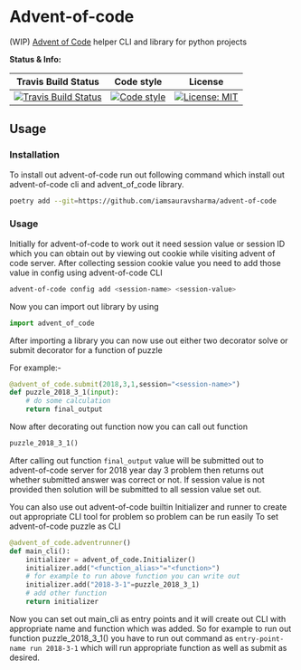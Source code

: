 # Advent-of-code
(WIP) [Advent of Code][advent_of_code_link] helper CLI and library for python projects

**Status & Info:**

| Travis Build Status | Code style | License |
| :---: | :---: | :---: |
| [![Travis Build Status][build_badge]][build_link] | [![Code style][black_badge]][black_link] | [![License: MIT][license_badge]][license_link] |

## Usage

### Installation
To install out advent-of-code run out following command which install out advent-of-code cli and advent_of_code library.
```bash
poetry add --git=https://github.com/iamsauravsharma/advent-of-code
```

### Usage
Initially for advent-of-code to work out it need session value or session ID which you can obtain out by viewing out cookie while visiting advent of code server.
After collecting session cookie value you need to add those value in config using advent-of-code CLI
```bash
advent-of-code config add <session-name> <session-value>
```

Now you can import out library by using
```python
import advent_of_code
```

After importing a library you can now use out either two decorator solve or submit decorator for a function of puzzle

For example:-
```python
@advent_of_code.submit(2018,3,1,session="<session-name>")
def puzzle_2018_3_1(input):
    # do some calculation
    return final_output
```

Now after decorating out function now you can call out function
```python
puzzle_2018_3_1()
```
After calling out function `final_output` value will be submitted out to advent-of-code server for 2018 year day 3
problem then returns out whether submitted answer was correct or not. If session value is not provided then
solution will be submitted to all session value set out.

You can also use out advent-of-code builtin Initializer and runner to create out appropriate CLI
tool for problem so problem can be run easily
To set advent-of-code puzzle as CLI
```python
@advent_of_code.adventrunner()
def main_cli():
    initializer = advent_of_code.Initializer()
    initializer.add("<function_alias>"="<function>")
    # for example to run above function you can write out
    initializer.add("2018-3-1"=puzzle_2018_3_1)  
    # add other function
    return initializer
```
Now you can set out main_cli as entry points and it will create out CLI with appropriate name and function which was added.
So for example to run out function puzzle_2018_3_1() you have to run out command as `entry-point-name run 2018-3-1` which
will run appropriate function as well as submit as desired.

[advent_of_code_link]: https://adventofcode.com

[build_badge]: https://img.shields.io/travis/com/iamsauravsharma/advent-of-code.svg?logo=travis
[build_link]: https://travis-ci.com/iamsauravsharma/advent-of-code

[black_badge]: https://img.shields.io/badge/code%20style-black-000000.svg
[black_link]: https://github.com/ambv/black

[license_badge]: https://img.shields.io/github/license/iamsauravsharma/advent-of-code.svg
[license_link]: LICENSE
